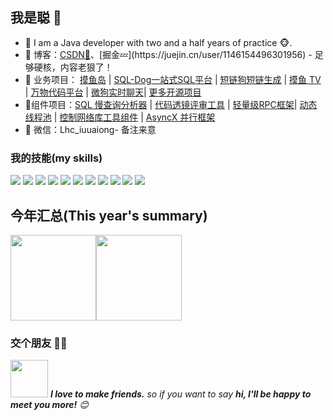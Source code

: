 ## 我是聪 🌷

- 🌹 I am a Java developer with two and a half years of practice 🐵.
- :pencil: 博客：[CSDN💬](https://blog.csdn.net/LHCong_)、[掘金💤](https://juejin.cn/user/1146154496301956) - 足够硬核，内容老狠了！
- 🏡 业务项目： <a href="https://github.com/lhccong/fish-island-backend" target="_blank">摸鱼岛</a> | <a href="https://github.com/lhccong/sql-dog-backend" target="_blank">SQL-Dog一站式SQL平台</a> | <a href="https://github.com/lhccong/short-link-dog-backend" target="_blank">短链狗短链生成</a> | <a href="https://github.com/lhccong/fishTV " target="_blank">摸鱼 TV</a> | <a href="https://github.com/lhccong/wanwu-code-backend" target="_blank">万物代码平台</a> | <a href="https://github.com/lhccong/we-go" target="_blank">微狗实时聊天</a>| <a href="https://github.com/lhccong?tab=repositories" target="_blank">更多开源项目</a>
- 🚀组件项目：<a href="https://github.com/lhccong/sql-slow-mirror" target="_blank">SQL 慢查询分析器</a> | <a href="https://github.com/lhccong/CodeLens" target="_blank">代码透镜评审工具</a> | <a href="https://github.com/lhccong/CRPC" target="_blank">轻量级RPC框架</a>| <a href="https://github.com/lhccong/flex-pool" target="_blank">动态线程池</a>  | <a href="https://github.com/lhccong/switch-http" target="_blank">控制网络库工具组件</a> | <a href="https://github.com/lhccong/AsyncX" target="_blank">AsyncX 并行框架</a>
- 💌 微信：Lhc_iuuaiong- 备注来意



### 我的技能(my skills)   

![](https://img.shields.io/badge/-Java-4C7491?style=flat-square&logo=java&logoColor=fff)
![](https://img.shields.io/badge/-Spring-5FB832?style=flat-square&logo=Spring&logoColor=fff)
![](https://img.shields.io/badge/-Python-3e74a2?style=flat-square&logo=Python&logoColor=fff)
![](https://img.shields.io/badge/-Node.js-339933?style=flat-square&logo=Node.js&logoColor=fff)
![](https://img.shields.io/badge/-Vue-4fc08d?style=flat-square&logo=Vue.js&logoColor=fff)
![](https://img.shields.io/badge/-React-2d98ce?style=flat-square&logo=React&logoColor=fff)
![](https://img.shields.io/badge/-Docker-2496ED?style=flat-square&logo=Docker&logoColor=fff)
![](https://img.shields.io/badge/-Linux-000000?style=flat-square&logo=Linux&logoColor=fff)
![](https://img.shields.io/badge/-MySQL-4479A1?style=flat-square&logo=MySQL&logoColor=fff)
![](https://img.shields.io/badge/-Redis-DC382D?style=flat-square&logo=Redis&logoColor=fff)
![](https://img.shields.io/badge/-Git-E84E31?style=flat-square&logo=Git&logoColor=fff)


## 今年汇总(This year's summary) 

<img align="" height="137px" src="https://github-readme-stats.vercel.app/api?username=lhccong&hide_title=true&hide_border=true&show_icons=true&include_all_commits=true&line_height=21&bg_color=0,EC6C6C,FFD479,FFFC79,73FA79&theme=graywhite&locale=cn" /><img align="" height="137px" src="https://github-readme-stats.vercel.app/api/top-langs/?username=lhccong&hide_title=true&hide_border=true&layout=compact&bg_color=0,73FA79,73FDFF,D783FF&theme=graywhite&locale=cn" />

### 交个朋友 👬🏻

<img src="https://media.giphy.com/media/LnQjpWaON8nhr21vNW/giphy.gif" width="60"> <em><b>I love to make friends.</b> so if you want to say <b>hi, I'll be happy to meet you more!</b> 😊</em>

